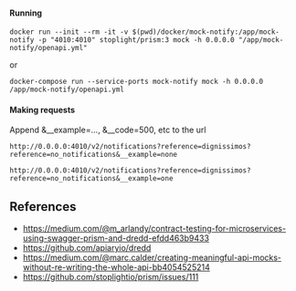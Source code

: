 #### Running

    docker run --init --rm -it -v $(pwd)/docker/mock-notify:/app/mock-notify -p "4010:4010" stoplight/prism:3 mock -h 0.0.0.0 "/app/mock-notify/openapi.yml"
    
or

    docker-compose run --service-ports mock-notify mock -h 0.0.0.0 /app/mock-notify/openapi.yml  
    
#### Making requests

Append &__example=..., &__code=500, etc to the url


    http://0.0.0.0:4010/v2/notifications?reference=dignissimos?reference=no_notifications&__example=none
    
    http://0.0.0.0:4010/v2/notifications?reference=dignissimos?reference=no_notifications&__example=one
    
## References

- https://medium.com/@m_arlandy/contract-testing-for-microservices-using-swagger-prism-and-dredd-efdd463b9433
- https://github.com/apiaryio/dredd
- https://medium.com/@marc.calder/creating-meaningful-api-mocks-without-re-writing-the-whole-api-bb4054525214
- https://github.com/stoplightio/prism/issues/111
